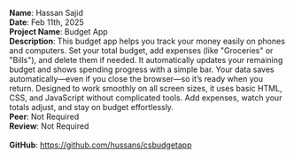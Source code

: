**Name**: Hassan Sajid
<br/>
**Date**: Feb 11th, 2025
<br/>
**Project Name**: Budget App
<br/>
**Description**: This budget app helps you track your money easily on phones and computers. Set your total budget, add expenses (like "Groceries" or "Bills"), and delete them if needed. It automatically updates your remaining budget and shows spending progress with a simple bar. Your data saves automatically—even if you close the browser—so it’s ready when you return. Designed to work smoothly on all screen sizes, it uses basic HTML, CSS, and JavaScript without complicated tools. Add expenses, watch your totals adjust, and stay on budget effortlessly.
<br/>
**Peer**: Not Required
<br/>
**Review**: Not Required
<br/>
<br/>
**GitHub**: https://github.com/hussans/csbudgetapp
